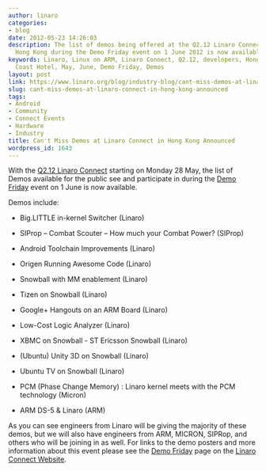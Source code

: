 ```yaml
---
author: linaro
categories:
- blog
date: 2012-05-23 14:26:03
description: The list of demos being offered at the Q2.12 Linaro Connect event in
  Hong Kong during the Demo Friday event on 1 June 2012 is now available.
keywords: Linaro, Linux on ARM, Linaro Connect, Q2.12, developers, Hong Kong, Gold
  Coast Hotel, May, June, Demo Friday, Demos
layout: post
link: https://www.linaro.org/blog/industry-blog/cant-miss-demos-at-linaro-connect-in-hong-kong-announced/
slug: cant-miss-demos-at-linaro-connect-in-hong-kong-announced
tags:
- Android
- Community
- Connect Events
- Hardware
- Industry
title: Can't Miss Demos at Linaro Connect in Hong Kong Announced
wordpress_id: 1643
---
```


With the [Q2.12 Linaro Connect](http://connect.linaro.org/resources/) starting on Monday 28 May, the list of Demos available for the public see and participate in during the [Demo Friday](http://connect.linaro.org/events/linaro-connect-q2-12-demo-friday/) event on 1 June is now available.

Demos include:

  * Big.LITTLE in-kernel Switcher (Linaro)


  * SIProp – Combat Scouter – How much your Combat Power? (SIProp)


  * Android Toolchain Improvements (Linaro)


  * Origen Running Awesome Code (Linaro)


  * Snowball with MM enablement (Linaro)


  * Tizen on Snowball (Linaro)


  * Google+ Hangouts on an ARM Board (Linaro)


  * Low-Cost Logic Analyzer (Linaro)


  * XBMC on Snowball - ST Ericsson Snowball (Linaro)


  * (Ubuntu) Unity 3D on Snowball (Linaro)


  * Ubuntu TV on Snowball (Linaro)


  * PCM (Phase Change Memory) : Linaro kernel meets with the PCM technology (Micron)


  * ARM DS-5 & Linaro (ARM)


As you can see engineers from Linaro will be giving the majority of these demos, but we will also have engineers from ARM, MICRON, SIPRop, and others who will be joining in as well. For links to the demo posters and more information about this event please see the [Demo Friday](http://connect.linaro.org/events/linaro-connect-q2-12-demo-friday/) page on the [Linaro Connect Website](http://connect.linaro.org/resources/).